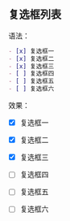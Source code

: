 ## 复选框列表

语法：

```markdown
- [x] 复选框一
- [x] 复选框二
- [x] 复选框三
- [ ] 复选框四
- [ ] 复选框五
- [ ] 复选框六
```

效果：

- [x] 复选框一
- [x] 复选框二
- [x] 复选框三
- [ ] 复选框四
- [ ] 复选框五
- [ ] 复选框六

